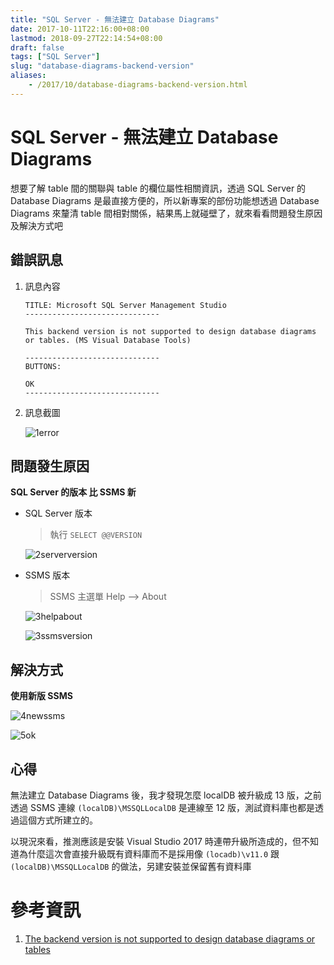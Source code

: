 ```yaml
---
title: "SQL Server - 無法建立 Database Diagrams"
date: 2017-10-11T22:16:00+08:00
lastmod: 2018-09-27T22:14:54+08:00
draft: false
tags: ["SQL Server"]
slug: "database-diagrams-backend-version"
aliases:
    - /2017/10/database-diagrams-backend-version.html
---
```

# SQL Server - 無法建立 Database Diagrams
想要了解 table 間的關聯與 table 的欄位屬性相關資訊，透過 SQL Server 的 Database Diagrams 是最直接方便的，所以新專案的部份功能想透過 Database Diagrams 來釐清 table 間相對關係，結果馬上就碰壁了，就來看看問題發生原因及解決方式吧

## 錯誤訊息

1.  訊息內容

    ```
    TITLE: Microsoft SQL Server Management Studio
    ------------------------------
            
    This backend version is not supported to design database diagrams or tables. (MS Visual Database Tools)

    ------------------------------
    BUTTONS:
    
    OK
    ------------------------------
    ```

2.  訊息截圖

    ![1error](https://user-images.githubusercontent.com/3851540/31445507-c49553a8-aed0-11e7-9d5f-915863fd1c3a.png)

## 問題發生原因

**SQL Server 的版本 比 SSMS 新**

*   SQL Server 版本

    > 執行 `SELECT @@VERSION`

    ![2serverversion](https://user-images.githubusercontent.com/3851540/31445508-c4bd5bd2-aed0-11e7-95aa-d0cf7c600ebb.png)

*   SSMS 版本

    > SSMS 主選單 Help --> About

    ![3helpabout](https://user-images.githubusercontent.com/3851540/31445509-c4e3f3dc-aed0-11e7-8594-2aa7b34e4a80.png)

    ![3ssmsversion](https://user-images.githubusercontent.com/3851540/31445510-c50ba346-aed0-11e7-8504-8d199a1f7001.png)

## 解決方式

**使用新版 SSMS**

![4newssms](https://user-images.githubusercontent.com/3851540/31445511-c5402008-aed0-11e7-88ac-46c144965e05.png)

![5ok](https://user-images.githubusercontent.com/3851540/31445512-c56afc6a-aed0-11e7-84e9-53eefa61d3de.png)

## 心得

無法建立 Database Diagrams 後，我才發現怎麼 localDB 被升級成 13 版，之前透過 SSMS 連線 `(localDB)\MSSQLLocalDB` 是連線至 12 版，測試資料庫也都是透過這個方式所建立的。

以現況來看，推測應該是安裝 Visual Studio 2017 時連帶升級所造成的，但不知道為什麼這次會直接升級既有資料庫而不是採用像 `(locadb)\v11.0` 跟 `(localDB)\MSSQLLocalDB` 的做法，另建安裝並保留舊有資料庫

# 參考資訊

1.  [The backend version is not supported to design database diagrams or tables](https://stackoverflow.com/questions/25146474/the-backend-version-is-not-supported-to-design-database-diagrams-or-tables)
